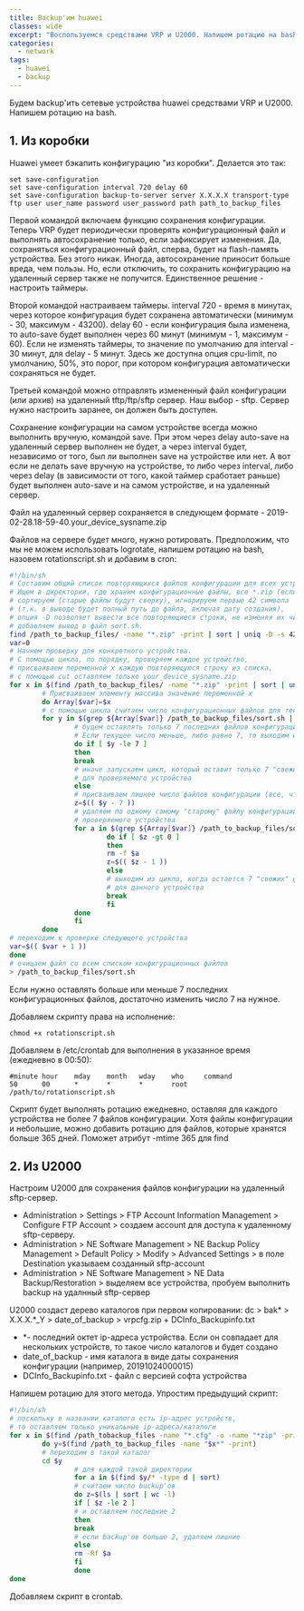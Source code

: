 ```yaml
---
title: Backup'им huawei
classes: wide
excerpt: "Воспользуемся средствами VRP и U2000. Напишем ротацию на bash."
categories:
  - network
tags:
  - huawei
  - backup
---
```

Будем backup'ить сетевые устройства huawei средствами VRP и U2000. Напишем ротацию на bash.

## 1. Из коробки

Huawei умеет бэкапить конфигурацию "из коробки". Делается это так:

```text
set save-configuration
set save-configuration interval 720 delay 60
set save-configuration backup-to-server server X.X.X.X transport-type ftp user user_name password user_password path path_to_backup_files
```

Первой командой включаем функцию сохранения конфигурации.
Теперь VRP будет периодически проверять конфигурационный файл и выполнять автосохранение только, если зафиксирует изменения. Да, сохраняться конфигурационный файл, сперва, будет на flash-память устройства. Без этого никак.
Иногда, автосохранение приносит больше вреда, чем пользы. Но, если отключить, то сохранить конфигурацию на удаленный сервер также не получится. Единственное решение - настроить таймеры.

Второй командой настраиваем таймеры.
interval 720 - время в минутах, через которое конфигурация будет сохранена автоматически (минимум - 30, максимум - 43200).
delay 60 - если конфигурация была изменена, то auto-save будет выполнен через 60 минут (минимум - 1, максимум - 60).
Если не изменять таймеры, то значение по умолчанию для interval - 30 минут, для delay - 5 минут.
Здесь же доступна опция cpu-limit, по умолчанию, 50%, это порог, при котором конфигурация автоматически сохраняться не будет.

Третьей командой можно отправлять измененный файл конфигурации (или архив) на удаленный tftp/ftp/sftp сервер. Наш выбор - sftp. Сервер нужно настроить заранее, он должен быть доступен.

Сохранение конфигурации на самом устройстве всегда можно выполнить вручную, командой save. При этом через delay auto-save на удаленный сервер выполнен не будет, а через interval будет, независимо от того, был ли выполнен save на устройстве или нет.
А вот если не делать save вручную на устройстве, то либо через interval, либо через delay (в зависимости от того, какой таймер сработает раньше) будет выполнен auto-save и на самом устройстве, и на удаленный сервер.

Файл на удаленный сервер сохраняется в следующем формате - 2019-02-28.18-59-40.your_device_sysname.zip

Файлов на сервере будет много, нужно ротировать. Предположим, что мы не можем использовать logrotate, напишем ротацию на bash, назовем rotationscript.sh и добавим в cron:

```bash
#!/bin/sh
# Составим общий список повторяющихся файлов конфигурации для всех устройств.
# Ищем в директории, где храним конфигурационные файлы, все *.zip (если сохраняете в zip), 
# сортируем (старые файлы будут сверху), игнорируем первые 42 символа 
# (т.к. в выводе будет полный путь до файла, включая дату создания), 
# опция -D позволяет вывести все повторяющиеся строки, не изменяя их число, 
# добавляем вывод в файл sort.sh.
find /path_to_backup_files/ -name "*.zip" -print | sort | uniq -D -s 42 > /path_to_backup_files/sort.sh 
var=0
# Начнем проверку для конкретного устройства. 
# С помощью цикла, по порядку, проверяем каждое устройство, 
# присваиваем переменной x каждую повторяющуюся строку из списка, 
# с помощью cut оставляем только your_device_sysname.zip
for x in $(find /path_to_backup_files/ -name "*.zip" -print | sort | uniq -d -s 42 | cut -d. -f3)
        # Присваиваем элементу массива значение переменной x
        do Array[$var]=$x
        # с помощью цикла считаем число конфигурационных файлов для текущего, проверяемого устройства
        for y in $(grep ${Array[$var]} /path_to_backup_files/sort.sh | wc -l)
                # будем оставлять только 7 последних файлов конфигурации для каждого устройства.
                # Если текущее число меньше, либо равно 7, то выходим из цикла
                do if [ $y -le 7 ] 
                then
                break
                # иначе запускаем цикл, который оставит только 7 "свежих" файлов конфигурации 
                # для проверяемого устройства
                else
                # присваиваем лишнее число файлов конфигурации (все, что > 7) переменной z
                z=$(( $y - 7 ))
                # удаляем по одному самому "старому" файлу конфигурации для текущего, 
                # проверяемого устройства
                for a in $(grep ${Array[$var]} /path_to_backup_files/sort.sh) 
                        do if [ $z -gt 0 ]
                        then
                        rm -f $a
                        z=$(( $z - 1 ))
                        else
                        # выходим из цикла, когда остается 7 "свежих" файлов конфигурации 
                        # для данного устройства
                        break 
                        fi
                done
                fi
        done
# переходим к проверке следующего устройства
var=$(( $var + 1 )) 
done
# очищаем файл со всем списком конфигурационных файлов
> /path_to_backup_files/sort.sh 
```
Если нужно оставлять больше или меньше 7 последних конфигурационных файлов, достаточно изменить число 7 на нужное.

Добавляем скрипту права на исполнение:
```text
chmod +x rotationscript.sh
```

Добавляем в /etc/crontab для выполнения в указанное время (ежедневно в 00:50):
```text
#minute hour    mday    month   wday    who     command
50      00      *       *       *       root    /path/to/rotationscript.sh
```

Скрипт будет выполнять ротацию ежедневно, оставляя для каждого устройства не более 7 файлов конфигурации. Хотя файлы конфигурации и небольшие, можно добавить ротацию для файлов, которые хранятся больше 365 дней. Поможет атрибут -mtime 365 для find

## 2. Из U2000

Настроим U2000 для сохранения файлов конфигурации на удаленный sftp-сервер.
- Administration > Settings > FTP Account Information Management > Configure FTP Account > создаем account для доступа к удаленному sftp-серверу.
- Administration > NE Software Management > NE Backup Policy Management > Default Policy > Modify > Advanced Settings > в поле Destination указываем созданный sftp-account
- Administration > NE Software Management > NE Data Backup/Restoration > выделяем все устройства, пробуем выполнить backup на удалнный sftp-сервер

U2000 создаст дерево каталогов при первом копировании:
dc > bak* > X.X.X.*_Y > date_of_backup > vrpcfg.zip + DCInfo_Backupinfo.txt

* *- последний октет ip-адреса устройства. Если он совпадает для нескольких устройств, то такое число каталогов и будет создано
* date_of_backup - имя каталога в виде даты сохранения конфигурации (например, 20191024000015)
* DCInfo_Backupinfo.txt - файл с версией софта устройства

Напишем ротацию для этого метода. Упростим предыдущий скрипт:

```bash
#!/bin/sh
# поскольку в названии каталога есть ip-адрес устройств, 
# то оставляем только уникальные ip-адреса/каталоги
for x in $(find /path_tobackup_files -name "*.cfg" -o -name "*zip" -print | sort | cut -d_ -f1-3 | uniq -d | cut -d/ -f7) 
        do y=$(find /path_to_backup_files -name "$x*" -print)
        # переходим в такой каталог
        cd $y 
                # для каждой такой директории
                for a in $(find $y/* -type d | sort)
                # считаем число buckup'ов
                do z=$(ls | sort | wc -l)
                if [ $z -le 2 ]
                # и оставляем последние 2
                then
                break
                # если backup'ов больше 2, удаляем лишние
                else 
                rm -Rf $a
                fi
                done
done
```

Добавляем скрипт в crontab.
